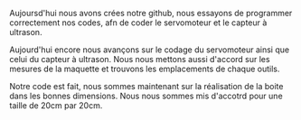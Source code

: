 Aujoursd'hui nous avons crées notre github, 
nous essayons de programmer correctement nos codes, afn de coder le servomoteur et le capteur à ultrason.


Aujourd'hui encore nous avançons sur le codage du servomoteur ainsi que celui du capteur à ultrason. 
Nous nous mettons aussi d'accord sur les mesures de la maquette et trouvons les emplacements de chaque outils.

Notre code est fait, nous sommes maintenant sur la réalisation de la boite dans les bonnes dimensions.
Nous nous sommes mis d'accotrd pour une taille de 20cm par 20cm.

